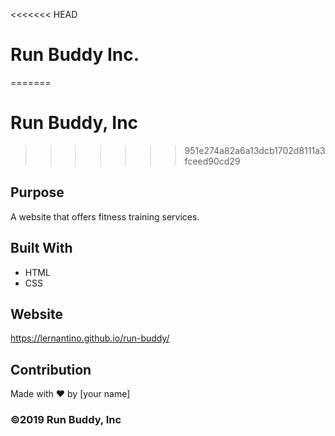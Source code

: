 <<<<<<< HEAD
# Run Buddy Inc.
=======
# Run Buddy, Inc
>>>>>>> 951e274a82a6a13dcb1702d8111a3fceed90cd29

## Purpose
A website that offers fitness training services. 

## Built With
* HTML
* CSS

## Website
https://lernantino.github.io/run-buddy/

## Contribution
Made with ❤️ by [your name]

### ©️2019 Run Buddy, Inc 
